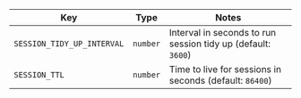 | Key | Type | Notes |
| --- | ---- | ----- |
| `SESSION_TIDY_UP_INTERVAL` | `number` | Interval in seconds to run session tidy up  (default: `3600`) |
| `SESSION_TTL` | `number` | Time to live for sessions in seconds  (default: `86400`) |

